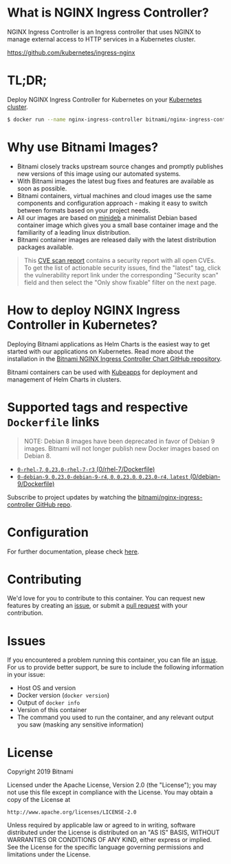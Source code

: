 # What is NGINX Ingress Controller?

NGINX Ingress Controller is an Ingress controller that uses NGINX to manage external access to HTTP services in a Kubernetes cluster.

https://github.com/kubernetes/ingress-nginx

# TL;DR;

Deploy NGINX Ingress Controller for Kubernetes on your [Kubernetes cluster](https://kubernetes.io/docs/concepts/services-networking/ingress/).


```bash
$ docker run --name nginx-ingress-controller bitnami/nginx-ingress-controller:latest
```

# Why use Bitnami Images?

* Bitnami closely tracks upstream source changes and promptly publishes new versions of this image using our automated systems.
* With Bitnami images the latest bug fixes and features are available as soon as possible.
* Bitnami containers, virtual machines and cloud images use the same components and configuration approach - making it easy to switch between formats based on your project needs.
* All our images are based on [minideb](https://github.com/bitnami/minideb) a minimalist Debian based container image which gives you a small base container image and the familiarity of a leading linux distribution.
* Bitnami container images are released daily with the latest distribution packages available.


> This [CVE scan report](https://quay.io/repository/bitnami/nginx-ingress-controller?tab=tags) contains a security report with all open CVEs. To get the list of actionable security issues, find the "latest" tag, click the vulnerability report link under the corresponding "Security scan" field and then select the "Only show fixable" filter on the next page.

# How to deploy NGINX Ingress Controller in Kubernetes?

Deploying Bitnami applications as Helm Charts is the easiest way to get started with our applications on Kubernetes. Read more about the installation in the [Bitnami NGINX Ingress Controller Chart GitHub repository](https://github.com/bitnami/charts/tree/master/bitnami/nginx-ingress-controller).


Bitnami containers can be used with [Kubeapps](https://kubeapps.com/) for deployment and management of Helm Charts in clusters.

# Supported tags and respective `Dockerfile` links

> NOTE: Debian 8 images have been deprecated in favor of Debian 9 images. Bitnami will not longer publish new Docker images based on Debian 8.


* [`0-rhel-7`, `0.23.0-rhel-7-r3` (0/rhel-7/Dockerfile)](https://github.com/bitnami/bitnami-docker-nginx-ingress-controller/blob/0.23.0-rhel-7-r3/0/rhel-7/Dockerfile)
* [`0-debian-9`, `0.23.0-debian-9-r4`, `0`, `0.23.0`, `0.23.0-r4`, `latest` (0/debian-9/Dockerfile)](https://github.com/bitnami/bitnami-docker-nginx-ingress-controller/blob/0.23.0-debian-9-r4/0/debian-9/Dockerfile)

Subscribe to project updates by watching the [bitnami/nginx-ingress-controller GitHub repo](https://github.com/bitnami/bitnami-docker-nginx-ingress-controller).


# Configuration

For further documentation, please check [here](https://github.com/kubernetes/ingress-nginx).


# Contributing

We'd love for you to contribute to this container. You can request new features by creating an [issue](https://github.com/bitnami/bitnami-docker-nginx-ingress-controller/issues), or submit a [pull
request](https://github.com/bitnami/bitnami-docker-nginx-ingress-controller/pulls) with your contribution.

# Issues

If you encountered a problem running this container, you can file an [issue](https://github.com/bitnami/bitnami-docker-nginx-ingress-controller/issues). For us to provide better support, be sure to include the following information in your issue:

- Host OS and version
- Docker version (`docker version`)
- Output of `docker info`
- Version of this container
- The command you used to run the container, and any relevant output you saw (masking any sensitive information)

# License
Copyright 2019 Bitnami

Licensed under the Apache License, Version 2.0 (the "License");
you may not use this file except in compliance with the License.
You may obtain a copy of the License at

    http://www.apache.org/licenses/LICENSE-2.0

Unless required by applicable law or agreed to in writing, software
distributed under the License is distributed on an "AS IS" BASIS,
WITHOUT WARRANTIES OR CONDITIONS OF ANY KIND, either express or implied.
See the License for the specific language governing permissions and
limitations under the License.

